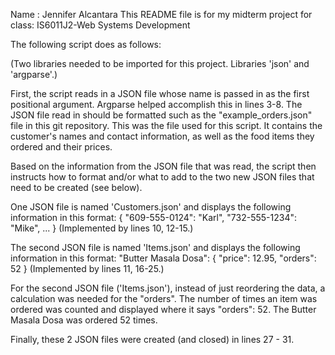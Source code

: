 Name : Jennifer Alcantara
This README file is for my midterm project for class: IS6011J2-Web Systems Development

The following script does as follows:

(Two libraries needed to be imported for this project. Libraries 'json' and 'argparse'.)

First, the script reads in a JSON file whose name is passed in as the first positional argument. Argparse helped accomplish this in lines 3-8.
The JSON file read in should be formatted such as the "example_orders.json" file in this git repository. This was the file used for this script.
It contains the customer's names and contact information, as well as the food items they ordered and their prices.

Based on the information from the JSON file that was read, the script then instructs how to format and/or what to add to the two new JSON files that need to be created (see below).

One JSON file is named 'Customers.json' and displays the following information in this format: 
{
    "609-555-0124": "Karl",
    "732-555-1234": "Mike",
    ...
}
(Implemented by lines 10, 12-15.)

The second JSON file is named 'Items.json' and displays the following information in this format: 
"Butter Masala Dosa": {
        "price": 12.95,
        "orders": 52
}
(Implemented by lines 11, 16-25.) 

For the second JSON file ('Items.json'), instead of just reordering the data, a calculation was needed for the "orders".
The number of times an item was ordered was counted and displayed where it says "orders": 52. 
The Butter Masala Dosa was ordered 52 times.

Finally, these 2 JSON files were created (and closed) in lines 27 - 31.
